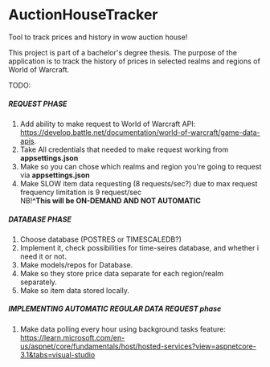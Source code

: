 # AuctionHouseTracker
Tool to track prices and history in wow auction house!

This project is part of a bachelor's degree thesis.
The purpose of the application is to track the history of prices in selected realms and regions of World of Warcraft.

TODO:
##### REQUEST PHASE
1. Add ability to make request to World of Warcraft API: https://develop.battle.net/documentation/world-of-warcraft/game-data-apis.
2. Take All credentials that needed to make request working from **appsettings.json**
3. Make so you can chose which realms and region you're going to request via **appsettings.json**
4. Make SLOW item data requesting (8 requests/sec?) due to max request frequency limitation is 9 request/sec 
<br> NB!**^This will be ON-DEMAND AND NOT AUTOMATIC**
##### DATABASE PHASE
1. Choose database (POSTRES or TIMESCALEDB?)
2. Implement it, check possibilities for time-seires database, and whether i need it or not.
3. Make models/repos for Database.
4. Make so they store price data separate for each region/realm separately.
5. Make so item data stored locally. 
##### IMPLEMENTING AUTOMATIC REGULAR DATA REQUEST phase
1. Make data polling every hour using background tasks feature: https://learn.microsoft.com/en-us/aspnet/core/fundamentals/host/hosted-services?view=aspnetcore-3.1&tabs=visual-studio
